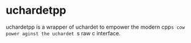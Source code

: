 # uchardetpp

uchardetpp is a wrapper of uchardet to empower the modern cpp`s cow power aginst the uchardet `s raw c interface.

